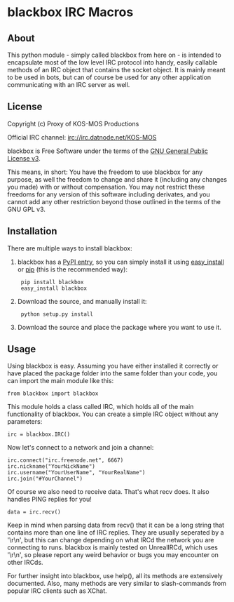 # blackbox IRC Macros
## About

This python module - simply called blackbox from here on - is intended to encapsulate most of the low level IRC protocol into handy, easily callable methods of an IRC object that contains the socket object.
It is mainly meant to be used in bots, but can of course be used for any other application communicating with an IRC server as well.


## License

Copyright (c) Proxy of KOS-MOS Productions 

Official IRC channel: [irc://irc.datnode.net/KOS-MOS][irc]

blackbox is Free Software under the terms of the [GNU General Public License v3][gpl].

This means, in short:
You have the freedom to use blackbox for any purpose, as well the freedom to change and share it (including any changes you made) with or without compensation.
You may not restrict these freedoms for any version of this software including derivates, and you cannot add any other restriction beyond those outlined in the terms of the GNU GPL v3.

## Installation

There are multiple ways to install blackbox:

1. blackbox has a [PyPI entry][pypi], so you can simply install it using [easy_install][] or [pip][] (this is the recommended way):

		pip install blackbox
		easy_install blackbox

2. Download the source, and manually install it:

		python setup.py install

3. Download the source and place the package where you want to use it.

## Usage

Using blackbox is easy.
Assuming you have either installed it correctly or have placed the package folder into the same folder than your code, you can import the main module like this:

	from blackbox import blackbox

This module holds a class called IRC, which holds all of the main functionality of blackbox.
You can create a simple IRC object without any parameters:

	irc = blackbox.IRC()

Now let's connect to a network and join a channel:

	irc.connect("irc.freenode.net", 6667)
	irc.nickname("YourNickName")
	irc.username("YourUserName", "YourRealName")
	irc.join("#YourChannel")

Of course we also need to receive data.
That's what recv does.
It also handles PING replies for you!

	data = irc.recv()

Keep in mind when parsing data from recv() that it can be a long string that contains more than one line of IRC replies.
They are usually seperated by a '\\r\\n', but this can change depending on what IRCd the network you are connecting to runs.
blackbox is mainly tested on UnrealIRCd, which uses '\\r\\n', so please report any weird behavior or bugs you may encounter on other IRCds.

For further insight into blackbox, use help(), all its methods are extensively documented.
Also, many methods are very similar to slash-commands from popular IRC clients such as XChat.

[irc]: irc://irc.datnode.net/KOS-MOS
[gpl]: http://www.gnu.org/licenses/gpl.html
[pypi]: http://pypi.python.org/pypi/blackbox/
[easy_install]: http://peak.telecommunity.com/DevCenter/EasyInstall 
[pip]: http://pypi.python.org/pypi/pip
